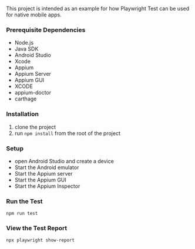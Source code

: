 This project is intended as an example for how Playwright Test can be used for native mobile apps.

### Prerequisite Dependencies
- Node.js
- Java SDK
- Android Studio
- Xcode
- Appium
- Appium Server
- Appium GUI
- XCODE
- appium-doctor
- carthage

### Installation
1. clone the project
2. run `npm install` from the root of the project

### Setup
- open Android Studio and create a device
- Start the Android emulator
- Start the Appium server
- Start the Appium GUI
- Start the Appium Inspector

### Run the Test
`npm run test`

### View the Test Report
`npx playwright show-report`

